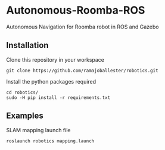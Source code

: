 # Autonomous-Roomba-ROS
Autonomous Navigation for Roomba robot in ROS and Gazebo

## Installation

Clone this repository in your workspace

```
git clone https://github.com/ramajoballester/robotics.git
```

Install the python packages required

```
cd robotics/
sudo -H pip install -r requirements.txt
```

## Examples

SLAM mapping launch file

``` bash
roslaunch robotics mapping.launch
```
